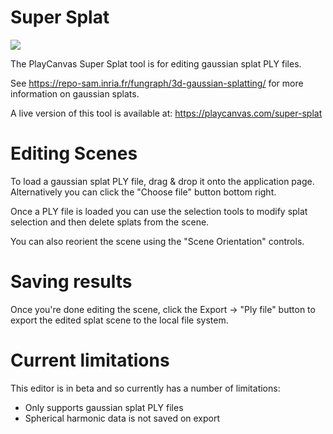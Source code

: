 # Super Splat

![](https://github.com/playcanvas/super-splat/assets/697563/b68bfc02-c651-4488-8ad7-80868decfdee)

The PlayCanvas Super Splat tool is for editing gaussian splat PLY files.

See https://repo-sam.inria.fr/fungraph/3d-gaussian-splatting/ for more information on gaussian splats.

A live version of this tool is available at:
https://playcanvas.com/super-splat

# Editing Scenes

To load a gaussian splat PLY file, drag & drop it onto the application page. Alternatively you can click the "Choose file" button bottom right.

Once a PLY file is loaded you can use the selection tools to modify splat selection and then delete splats from the scene.

You can also reorient the scene using the "Scene Orientation" controls.

# Saving results

Once you're done editing the scene, click the Export -> "Ply file" button to export the edited splat scene to the local file system.

# Current limitations

This editor is in beta and so currently has a number of limitations:
- Only supports gaussian splat PLY files
- Spherical harmonic data is not saved on export
